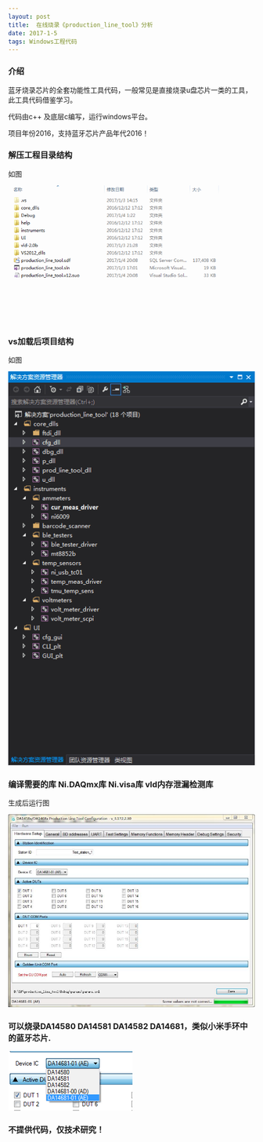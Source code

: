 ```yaml
---
layout: post
title:  在线烧录《production_line_tool》分析
date: 2017-1-5
tags: Windows工程代码
---
```


### 介绍

蓝牙烧录芯片的全套功能性工具代码，一般常见是直接烧录u盘芯片一类的工具，此工具代码借鉴学习。

代码由c++ 及底层c编写，运行windows平台。

项目年份2016，支持蓝牙芯片产品年代2016！

### 解压工程目录结构

如图

![](/images/posts/line_tool/1.png)

### vs加载后项目结构

如图

![](/images/posts/line_tool/2.png)

### 编译需要的库 Ni.DAQmx库 Ni.visa库 vld内存泄漏检测库

生成后运行图

![](/images/posts/line_tool/3.jpg)

### 可以烧录DA14580 DA14581 DA14582 DA14681，类似小米手环中的蓝牙芯片.

![](/images/posts/line_tool/4.png)

### 不提供代码，仅技术研究！


